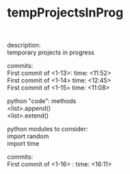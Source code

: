 # tempProjectsInProg
<br>
<p>description:<br> temporary projects in progress</p>

<p>commits:
<br>First commit of <1-13>:  time: <11:52>
<br>First commit of <1-14>  time:  <12:45>
<br>First commit of <1-15>  time:  <11:08></p>

<p>python "code": methods
<br><<list>list>.append()
<br><<list>list>.extend()</p>

<p>python modules to consider:
<br>import random
<br>import time
<br></p>

<p>commits:
<br>First commit of <1-16>  :  time: <16:11></p>